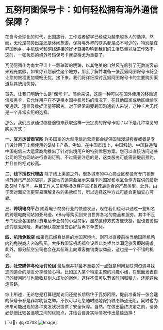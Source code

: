 # 瓦努阿图保号卡：如何轻松拥有海外通信保障？

在当今全球化的时代，出国旅行、工作或者留学已经成为越来越多人的选择。然而，无论是商务出差还是休闲旅游，保持与外界的联系都是必不可少的。特别是在异国他乡，手机信号和网络连接的好坏直接影响到我们的生活质量以及工作效率。这时，一张优质的境外号码保号卡就显得尤为重要了。

瓦努阿图作为南太平洋上一颗璀璨的明珠，以其绝美的自然风光吸引了无数游客前来观光度假。如果你计划前往这个地方，那么了解并准备一张瓦努阿图保号卡将会让您的旅程更加顺畅无忧。接下来，我们将详细探讨瓦努阿图保号卡的主要购买渠道及其使用优势。

首先，让我们明确什么是“保号卡”。简单来说，这是一种可以在国外使用的移动通信服务卡，它允许用户在不更换本国手机号码的情况下，在其他国家或地区继续享受通话、短信及数据流量等服务。对于经常需要跨国沟通的人来说，这种卡片无疑是一个非常实用的选择。

那么，我们应该通过哪些途径来获取这样一张宝贵的保号卡呢？以下是几种常见的购买方式：

**一、官方运营商官网**
许多国家的大型电信运营商都会提供国际漫游套餐或者是专门设计用于出境使用的SIM卡产品。例如，在中国市场上，中国移动、中国联通和中国电信三大运营商均推出了针对出境用户的特别优惠方案。您可以直接访问这些公司的官方网站进行查询订购。不过需要注意的是，这类服务可能需要提前预约，并且价格相对较高。

**二、线下授权代理店**
除了线上渠道之外，很多城市的中心商业区都设有专门销售境外通讯产品的店铺。这些地方通常会展示来自不同国家和地区合作方提供的最新款SIM卡型号，并且工作人员能够根据客户需求推荐最适合的产品类型。此外，由于面对面交流更容易理解复杂的条款细节，所以选择这种方式可能会更加安心可靠。

**三、跨境电商平台**
随着电子商务行业的快速发展，现在我们也可以通过一些知名的跨境电商网站如亚马逊、eBay等购买到来自世界各地的商品和服务。其中不乏专门经营各国预付费电话卡业务的小型商家。虽然这种方式方便快捷，但也要警惕虚假信息风险，务必确认卖家信誉良好后再下单支付。

**四、机场免税店**
如果您已经身处目的地国家境内，则可以直接前往当地国际机场内的免税商店咨询购买。大多数国际机场都会设置此类柜台以满足旅客即时需求。此外，部分航空公司也会在其航班上向乘客推销类似商品，这也是一个不错的机会。

**五、社交媒体与论坛讨论组**
最后但并非最不重要的一点就是利用互联网资源寻找志同道合的朋友分享经验心得。比如加入某个特定主题的兴趣小组，在里面发表自己的疑问同时也能收获别人成功的案例。这样不仅可以节省时间和精力，还能避免走弯路。

综上所述，无论您是打算短期访问还是长期居住于瓦努阿图，提前准备好一张合适的保号卡都是非常明智之举。不仅可以让您随时随地保持联络畅通无阻，同时也为未来可能出现的各种突发状况提供了安全保障。当然，在做出最终决定之前，请务必仔细比较各选项之间的优缺点，并结合自身实际情况作出最佳选择！

[TG💪+ @jx0703 ![Image](https://github.com/user-attachments/assets/dbca1d08-cadb-493c-b0ec-ad6f7a83f270)]